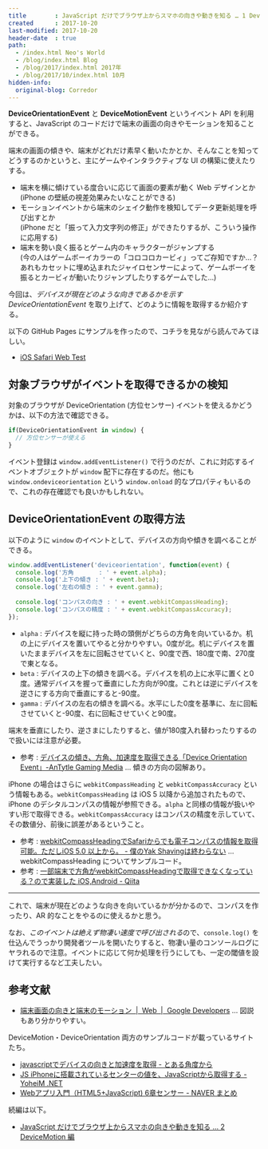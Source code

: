 ```yaml
---
title        : JavaScript だけでブラウザ上からスマホの向きや動きを知る … 1 DeviceOrientation 編
created      : 2017-10-20
last-modified: 2017-10-20
header-date  : true
path:
  - /index.html Neo's World
  - /blog/index.html Blog
  - /blog/2017/index.html 2017年
  - /blog/2017/10/index.html 10月
hidden-info:
  original-blog: Corredor
---
```


**DeviceOrientationEvent** と **DeviceMotionEvent** というイベント API を利用すると、JavaScript のコードだけで端末の画面の向きやモーションを知ることができる。

端末の画面の傾きや、端末がどれだけ素早く動いたかとか、そんなことを知ってどうするのかというと、主にゲームやインタラクティブな UI の構築に使えたりする。

- 端末を横に傾けている度合いに応じて画面の要素が動く Web デザインとか  
  (iPhone の壁紙の視差効果みたいなことができる)
- モーションイベントから端末のシェイク動作を検知してデータ更新処理を呼び出すとか  
  (iPhone だと「振って入力文字列の修正」ができたりするが、こういう操作に応用する)
- 端末を勢い良く振るとゲーム内のキャラクターがジャンプする  
  (今の人はゲームボーイカラーの「コロコロカービィ」ってご存知ですか…？あれもカセットに埋め込まれたジャイロセンサーによって、ゲームボーイを振るとカービィが動いたりジャンプしたりするゲームでした…)

今回は、*デバイスが現在どのような向きであるかを示す DeviceOrientationEvent* を取り上げて、どのように情報を取得するか紹介する。

以下の GitHub Pages にサンプルを作ったので、コチラを見ながら読んでみてほしい。

- [iOS Safari Web Test](https://neos21.github.io/poc-ios-safari-web/js-api-access-1.html)

## 対象ブラウザがイベントを取得できるかの検知

対象のブラウザが DeviceOrientation (方位センサー) イベントを使えるかどうかは、以下の方法で確認できる。

```javascript
if(DeviceOrientationEvent in window) {
  // 方位センサーが使える
}
```

イベント登録は `window.addEventListener()` で行うのだが、これに対応するイベントオブジェクトが `window` 配下に存在するのだ。他にも `window.ondeviceorientation` という `window.onload` 的なプロパティもいるので、これの存在確認でも良いかもしれない。

## DeviceOrientationEvent の取得方法

以下のように `window` のイベントとして、デバイスの方向や傾きを調べることができる。

```javascript
window.addEventListener('deviceorientation', function(event) {
  console.log('方角       : ' + event.alpha);
  console.log('上下の傾き : ' + event.beta);
  console.log('左右の傾き : ' + event.gamma);
  
  console.log('コンパスの向き : ' + event.webkitCompassHeading);
  console.log('コンパスの精度 : ' + event.webkitCompassAccuracy);
});
```

- `alpha` : デバイスを縦に持った時の頭側がどちらの方角を向いているか。机の上にデバイスを置いてやると分かりやすい。0度が北。机にデバイスを置いたままデバイスを左に回転させていくと、90度で西、180度で南、270度で東となる。
- `beta` : デバイスの上下の傾きを調べる。デバイスを机の上に水平に置くと0度。通常デバイスを握って垂直にした方向が90度。これとは逆にデバイスを逆さにする方向で垂直にすると-90度。
- `gamma` : デバイスの左右の傾きを調べる。水平にした0度を基準に、左に回転させていくと-90度、右に回転させていくと90度。

端末を垂直にしたり、逆さまにしたりすると、値が180度入れ替わったりするので扱いには注意が必要。

- 参考 : [デバイスの傾き、方角、加速度を取得できる「Device Orientation Event」-AnTytle Gaming Media](http://www.antytle.com/js/device-orientation-event) … 傾きの方向の図解あり。

iPhone の場合はさらに `webkitCompassHeading` と `webkitCompassAccuracy` という情報もある。`webkitCompassHeading` は iOS 5 以降から追加されたもので、iPhone のデシタルコンパスの情報が参照できる。`alpha` と同様の情報が扱いやすい形で取得できる。`webkitCompassAccuracy` はコンパスの精度を示していて、その数値分、前後に誤差があるということ。

- 参考 : [webkitCompassHeadingでSafariからでも電子コンパスの情報を取得可能。ただしiOS 5.0 以上から。 - 僕のYak Shavingは終わらない](http://kazuph.hateblo.jp/entry/20120429/1335693938) … webkitCompassHeading についてサンプルコード。
- 参考 : [一部端末で方角がwebkitCompassHeadingで取得できなくなっている？ので実装した iOS,Android - Qiita](http://qiita.com/umi_kappa/items/38499c03792b2aac49ad)

---

これで、端末が現在どのような向きを向いているかが分かるので、コンパスを作ったり、AR 的なことをやるのに使えるかと思う。

なお、*このイベントは絶えず物凄い速度で呼び出される*ので、`console.log()` を仕込んでうっかり開発者ツールを開いたりすると、物凄い量のコンソールログにヤラれるので注意。イベントに応じて何か処理を行うにしても、一定の閾値を設けて実行するなど工夫したい。

## 参考文献

- [端末画面の向きと端末のモーション  |  Web  |  Google Developers](https://developers.google.com/web/fundamentals/native-hardware/device-orientation/?hl=ja) … 図説もあり分かりやすい。

DeviceMotion・DeviceOrientation 両方のサンプルコードが載っているサイトたち。

- [javascriptでデバイスの向きと加速度を取得 - とある角度から](http://1010real.hateblo.jp/entry/2014/04/21/213118)
- [JS iPhoneに搭載されているセンターの値を、JavaScriptから取得する - YoheiM .NET](http://www.yoheim.net/blog.php?q=20130201)
- [Webアプリ入門（HTML5+JavaScript) 6章センサー - NAVER まとめ](https://matome.naver.jp/odai/2140737862157033401)

続編は以下。

- [JavaScript だけでブラウザ上からスマホの向きや動きを知る … 2 DeviceMotion 編](/blog/2017/10/21-02.html)
